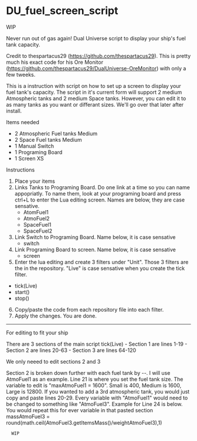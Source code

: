 # DU_fuel_screen_script

WIP

Never run out of gas again! Dual Universe script to display your ship's fuel tank capacity. 

Credit to thespartacus29 (https://github.com/thespartacus29). This is pretty much his exact code for his Ore Monitor (https://github.com/thespartacus29/DualUniverse-OreMonitor) with only a few tweeks. 

This is a instruction with script on how to set up a screen to display your fuel tank's capacity. The script in it's current form will support 2 medium Atmospheric tanks and 2 medium Space tanks. However, you can edit it to as many tanks as you want or differant sizes. We'll go over that later after install. 

Items needed
- 2 Atmospheric Fuel tanks Medium
- 2 Space Fuel tanks Medium
- 1 Manual Switch
- 1 Programing Board
- 1 Screen XS 

Instructions
1. Place your items
2. Links Tanks to Programing Board. Do one link at a time so you can name appopriatly. To name them, look at your programing board and press ctrl+L to enter the Lua editing screen. Names are below, they are case sensative. 
      - AtomFuel1
      - AtmoFuel2
      - SpaceFuel1
      - SpaceFuel2
3. Link Switch to Programing Board. Name below, it is case sensative
      - switch
4. Link Programing Board to screen. Name below, it is case sensative
      - screen
5. Enter the lua editing and create 3 filters under "Unit". Those 3 filters are the in the repository. "Live" is case sensative when you create the tick filter. 
- tick(Live)
- start()
- stop()
6. Copy/paste the code from each repository file into each filter. 
7. Apply the changes. You are done. 

------------------------------------------------------------------------------

For editing to fit your ship

There are 3 sections of the main script tick(Live)
      - Section 1 are lines 1-19
      - Section 2 are lines 20-63
      - Section 3 are lines 64-120

We only neeed to edit sections 2 and 3

Section 2 is broken down further with each fuel tank by --. I will use AtmoFuel1 as an example. Line 21 is where you set the fuel tank size. The variable to edit is "maxAtmoFuel1 = 1600". Small is 400, Medium is 1600, Large is 12800. If you wanted to add a 3rd atmospheric tank, you would just copy and paste lines 20-29. Every variable with "AtmoFuel1" would need to be changed to something like "AtmoFuel3". Example for Line 24 is below. You would repeat this for ever variable in that pasted section
      massAtmoFuel3 = round(math.ceil(AtmoFuel3.getItemsMass()/weightAtmoFuel3),1)
      
      
      WIP
